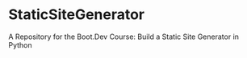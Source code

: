 # StaticSiteGenerator
A Repository for the Boot.Dev Course: Build a Static Site Generator in Python
